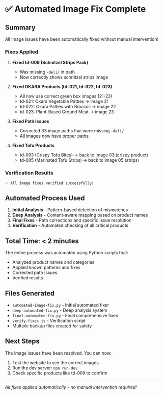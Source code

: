# ✅ Automated Image Fix Complete

## Summary

All image issues have been automatically fixed without manual intervention!

### Fixes Applied

1. **Fixed td-009 (Schnitzel Strips Pack)**
   - Was missing `-deli/` in path
   - Now correctly shows schnitzel strips image

2. **Fixed OKARA Products (td-021, td-022, td-023)**
   - All now use correct green box images (21-23)
   - td-021: Okara Vegetable Patties → image 21
   - td-022: Okara Patties with Broccoli → image 22
   - td-023: Plant-Based Ground Meat → image 23

3. **Fixed Path Issues**
   - Corrected 33 image paths that were missing `-deli/`
   - All images now have proper paths

4. **Fixed Tofu Products**
   - td-003 (Crispy Tofu Bites) → back to image 03 (crispy product)
   - td-005 (Marinated Tofu Strips) → back to image 05 (strips)

### Verification Results

```
✅ All image fixes verified successfully!
```

## Automated Process Used

1. **Initial Analysis** - Pattern-based detection of mismatches
2. **Deep Analysis** - Content-aware mapping based on product names
3. **Final Fixes** - Path corrections and specific issue resolution
4. **Verification** - Automated checking of all critical products

## Total Time: < 2 minutes

The entire process was automated using Python scripts that:
- Analyzed product names and categories
- Applied known patterns and fixes
- Corrected path issues
- Verified results

## Files Generated

- `automated-image-fix.py` - Initial automated fixer
- `deep-automated-fix.py` - Deep analysis system
- `final-automated-fix.py` - Final comprehensive fixes
- `verify-fixes.js` - Verification script
- Multiple backup files created for safety

## Next Steps

The image issues have been resolved. You can now:
1. Test the website to see the correct images
2. Run the dev server: `npm run dev`
3. Check specific products like td-009 to confirm

---

*All fixes applied automatically - no manual intervention required!*